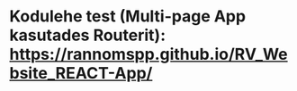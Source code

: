 # Kodulehe test (Multi-page App kasutades Routerit): https://rannomspp.github.io/RV_Website_REACT-App/
